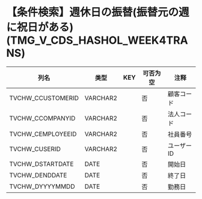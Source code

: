 # 【条件検索】週休日の振替(振替元の週に祝日がある)(TMG_V_CDS_HASHOL_WEEK4TRANS)
| 列名   | 类型   | KEY  | 可否为空 | 注释   |
| ---- | ---- | ---- | ---- | ---- |
|TVCHW_CCUSTOMERID|VARCHAR2||否|顧客コード|
|TVCHW_CCOMPANYID|VARCHAR2||否|法人コード|
|TVCHW_CEMPLOYEEID|VARCHAR2||否|社員番号|
|TVCHW_CUSERID|VARCHAR2||否|ユーザーID|
|TVCHW_DSTARTDATE|DATE||否|開始日|
|TVCHW_DENDDATE|DATE||否|終了日|
|TVCHW_DYYYYMMDD|DATE||否|勤務日|
